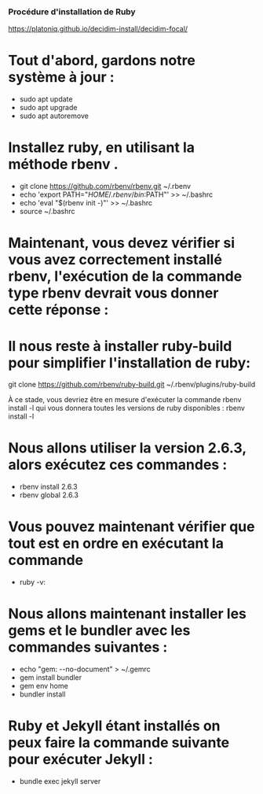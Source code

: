 ### Procédure d'installation de Ruby
https://platoniq.github.io/decidim-install/decidim-focal/

# Tout d'abord, gardons notre système à jour :
 - sudo apt update
 - sudo apt upgrade
 - sudo apt autoremove

# Installez ruby, en utilisant la méthode rbenv .
 - git clone https://github.com/rbenv/rbenv.git ~/.rbenv
 - echo 'export PATH="$HOME/.rbenv/bin:$PATH"' >> ~/.bashrc
 - echo 'eval "$(rbenv init -)"' >> ~/.bashrc
 - source ~/.bashrc

# Maintenant, vous devez vérifier si vous avez correctement installé rbenv, l'exécution de la commande type rbenv devrait vous donner cette réponse :
<!--decidim@decidim:~$ type rbenv
rbenv is a function
rbenv ()
{
    local command;
    command="${1:-}";
    if [ "$#" -gt 0 ]; then
        shift;
    fi;
    case "$command" in
        rehash | shell)
            eval "$(rbenv "sh-$command" "$@")"
        ;;
        *)
            command rbenv "$command" "$@"
        ;;
    esac
}-->

# Il nous reste à installer ruby-build pour simplifier l'installation de ruby ​​:
git clone https://github.com/rbenv/ruby-build.git ~/.rbenv/plugins/ruby-build

À ce stade, vous devriez être en mesure d'exécuter la commande rbenv install -l qui vous donnera toutes les versions de ruby ​​disponibles :
rbenv install -l
<!--Available versions:
  2.5.8
  2.6.6
  2.7.1
  ...
  rbx-5.0
  truffleruby-20.1.0
  truffleruby+graalvm-20.1.0-->

# Nous allons utiliser la version 2.6.3, alors exécutez ces commandes :
 - rbenv install 2.6.3
 - rbenv global 2.6.3
<!--Remplacer 2.6.3 par la version que vous souhaitez installer-->

# Vous pouvez maintenant vérifier que tout est en ordre en exécutant la commande
 - ruby -v:
 <!--ruby 2.6.3p62 (2019-04-16 revision 67580) [x86_64-linux]-->

# Nous allons maintenant installer les gems et le bundler avec les commandes suivantes :
 - echo "gem: --no-document" > ~/.gemrc 
 - gem install bundler
 - gem env home
 - bundler install

# Ruby et Jekyll étant installés on peux faire la commande suivante pour exécuter Jekyll :
 - bundle exec jekyll server